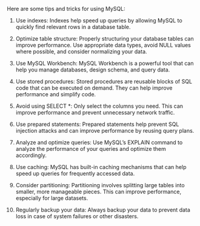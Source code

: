 Here are some tips and tricks for using MySQL:

1) Use indexes: Indexes help speed up queries by allowing MySQL to quickly find relevant rows in a database table.

2) Optimize table structure: Properly structuring your database tables can improve performance. Use appropriate data types, avoid NULL values where possible, and consider normalizing your data.

3) Use MySQL Workbench: MySQL Workbench is a powerful tool that can help you manage databases, design schema, and query data.

4) Use stored procedures: Stored procedures are reusable blocks of SQL code that can be executed on demand. They can help improve performance and simplify code.

5) Avoid using SELECT *: Only select the columns you need. This can improve performance and prevent unnecessary network traffic.

6) Use prepared statements: Prepared statements help prevent SQL injection attacks and can improve performance by reusing query plans.

7) Analyze and optimize queries: Use MySQL’s EXPLAIN command to analyze the performance of your queries and optimize them accordingly.

8) Use caching: MySQL has built-in caching mechanisms that can help speed up queries for frequently accessed data.

9) Consider partitioning: Partitioning involves splitting large tables into smaller, more manageable pieces. This can improve performance, especially for large datasets.

10) Regularly backup your data: Always backup your data to prevent data loss in case of system failures or other disasters.
